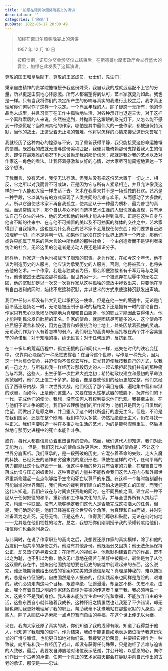 ```yaml
---
title: '加缪在诺贝尔颁奖晚宴上的演讲'
description: ''
categories: ['随笔']
pubDate: 2022-06-17 20:00:49
---
```


> 加缪在诺贝尔颁奖晚宴上的演讲
>
> 1957 年 12 月 10 日

> 按照惯例，诺贝尔奖金颁奖仪式结束后，在斯德哥尔摩市政厅会举行盛大的宴会，加缪在此发表了这篇演讲。

尊敬的国王和皇后陛下，尊敬的王室成员，女士们，先生们：

秉承自由精神的贵学院慷慨授予我这份殊荣，我自认我的成就远远配不上它的分量，所以更是由衷地心怀感激。所有人都渴望得到认可，艺术家就更为如此。我也是一样。只有当我将你们的决定所产生的影响与真实的我进行比较之后，我才真正理解你们何以作了这样一个决定。一个尚且年轻的人，除了疑惑一无所有，他的作品尚未成型，并且习惯于在工作中孤独地生活，对各种示好也退避三舍，对于这样一个离群索居的人来说，突然被逮到，并抛置于这耀眼的聚光灯下，又怎么能不感到一种恐慌呢？当欧洲其他的作家，哪怕是其中最伟大的一些作家，都被迫保持沉默，当他的故土，正遭受着无止境的苦难，他将以怎样的心情来接受这份荣誉呢？

我就经历了这种内心的惶恐与不安。为了重新获得平静，我只能接受这份命运慷慨的馈赠。既然我的成就无法与这份奖项匹配，我便只能倚赖那份支撑着我人生的信念，即便在最艰难的境况下也未曾抛却我的那份信念：那就是我对我的艺术以及对作家这一角色的看法。让我怀着感激和友好的心情，对大家尽可能简短地表达一下这个想法。

于我而言，没有艺术，我便无法存活。但我从没有把这份艺术置于一切之上，相反，它之所以对我而言不可或缺，正是因为它与所有人紧紧相连，并且允许像我这样的一个人能和大家一样生活下去。艺术在我看来并不是一场孤独的狂欢。艺术是一种手段，它以其特有的方式呈现了人类共同的苦难与欢乐，从而感动了大多数的人。所以它迫使艺术家不再自我孤立，使其屈从于一种最为质朴、最为普世的真理。而通常情况下，那个自认与众不同而选择艺术生涯的人很快就会发现，只有承认自己与众生的共性，他的艺术和他的独特才能从中得到滋养。正是在这种自身与他者不断的往来中、在与他不可搁置的美以及不可抽离的群体的交往之中，艺术家得到了自我锤炼。这也是为什么真正的艺术家不会蔑视任何东西；他们要求自己必须理解一切，而不是评判一切。如果他们必须在这个世界上选择一个阵营，那他们或许只能属于尼采的伟大言论中所构建的那种社会：一个由创造者而不是评判者来统治的社会，无论这里的创造者是劳动人民还是知识分子。

同样地，作家这一角色也被赋予了艰难的职责。身为作家，在如今这个年代，他不该为制造历史的人服务，他应该为承受历史的人服务。否则，他将被孤立，也将失去他的艺术。一个作家，若是与独裁者为伍，那么即便独裁者有千军万马与之同行，他也依然无法摆脱那种孤独。但世界另一头，一个被遗弃在屈辱中的无名之囚，他的沉默却足以一次又一次将作家从这种孤独的流放中拯救出来，只要他在享有自由权利的同时，始终不忘这种沉默，并以艺术的方式来使这种沉默发出声响。

我们中任何人都没有伟大到足以承担这一使命。但是在他一生的境遇中，无论是门庭冷落还是扬名一时，无论是被压制于暴政的桎梏之下还是拥有一时的言论自由，作家只有忠心耿耿竭尽所能地为真理和自由服务，他的职业才能因此变得伟大，他才能得到民众发自肺腑的正名。作家的使命，就是团结尽可能多的人，这个使命不应屈服于谎言和奴役，因为在谎言和奴役统治的土地上，处处囚禁着孤独的灵魂。无论我们作为个人有着怎样的弱点，我们职业的高贵却永远扎根在两个并不容易坚守的承诺里：对于知晓的事，绝无谎言；对于任何压迫，反抗到底。

在二十多年的荒诞历程中，孤立无援的我和同代人一样，迷失在时代的跌宕变迁中， 仅靠内心隐隐的一种感觉支撑着：在当今这个世界，写作是一种光荣，因为这一行为肩负使命，并迫使你不仅仅去写作。它尤其迫使我按我自己的方式，以我的一己之力，与所有和我一样经历过那段历史的人一起去承担起我们共有的那种痛苦与希冀。这些人，出生于第一次世界大战之初；希特勒政权建立和最初的革命浪潮掀起时，他们又正值二十多岁。接着，像是要使他们的经历更加完整，他们又经历了西班牙内战、第二次世界大战，他们经历了那个满目疮痍、遍地集中营和牢狱的欧洲，而如今，正是他们这些人，又要在毁灭性核武器的威胁下，抚育他们的下一代，完成他们的使命。我想，没有任何人有权利要求他们乐观。我甚至主张，在与他们不断斗争的同时，我们应该理解他们的所作所为：他们只是因为与日俱增的绝望，而做出了耻辱之举，并且堕入了这个时代所盛行的虚无主义。但是，不论是在我们国家，还是在整个欧洲，我们中的大多数，仍然拒绝虚无主义，仍在寻找一种正义。我们需要锻造一种在多事之秋生活的艺术，为的是能够涅槃重生，然后坦然地与那历史进程中的死亡本能作斗争。

或许，每代人都自信肩负着重塑世界的使命。然而，我们这代人却知道，我们对此无能为力。 但是，我们这代人的使命或许更伟大，因为我们的使命是：不让这个世界分崩离析。我们继承的，是一段残破的历史，它混杂着革命的失败、走火入魔的科技、已经死去的诸神和穷途末路的意识形态，纵使在这样的时代，任何平庸的势力都能让这个世界毁于一旦，但这种平庸的势力只有否定的力量，在理智自甘堕落成仇恨与压迫的奴隶时，这种否定的力量并不能教会我们这代人在内心和外部世界重新修建起一点点能够给予生命和死亡以尊严的东西。在这样一个每时每刻都有可能崩塌的世界面前，我们伟大的裁判官们建立的恐怕永远是死亡的国度，而我们这代人知道，我们应该在与时间疯狂赛跑的同时，在不同民族之间，建立起一种不屈从于任何奴役的和平，重新调和工作与文化的关系，并与全世界所有人携起手来，构建一种联盟。没有人能够确定我们这代人是否能完成这项浩大的任务，但是，我们确定的是，他们已经遍布在全世界各个角落，为真理和自由而战，并时刻准备着为之赴死，无怨无悔。正是这些人，值得我们尊敬和鼓励，无论在何时何地——尤其是在他们牺牲的地方。总之，我想把你们刚刚授予我的荣耀转献给他们，相信你们也会感同身受。

与此同时，在说了作家职业的高尚之后，我想要还原作家的真实模样，除了和他的战友们一起共享的身份之外，他没有其他身份。他既脆弱又固执；他无法永远保持公正，却又热切追寻着公正；在所有人的视线中，他默默构建着自己的作品，既不以之为耻，也不引以为傲，他永无止息地在痛苦与美好中被撕扯，最终是为了从他这双重的存在中，提炼出他固执地想要在历史的废墟中创建起来的东西。这么说完，谁还能期待他给出现成的答案和完美的道德信条呢？真理是神秘的、难以捕捉的，总是有待征服的。自由固然是令人振奋的，但实践起来也同样是危险的、艰难的。我们必须走向这两个目标，艰苦卓绝、征途漫漫，却坚定不移、矢志不渝。由此，哪个有着自知之明的作家还敢自诩为美德的传道者？至于我，我必须再说一次，这完全不是我的身份。我从来未能放弃生命中的光和幸福，不能放弃自由的生活，这些东西自小就伴随着我成长。这种怀旧之情虽然也让我犯了不少错误，却无疑也帮助我更好地理解了我的职业，帮助我毫不犹豫地站在那些沉默的人身边，那些人，除了从回忆中追索那一点点短暂而自由的幸福，在这个世上便无以为继。

现在，我向大家还原了真实的我，你们知道了我的浅薄有限，知道了我得益于他人，也知道了我艰难的信仰，作为结束，我终于能更自如地表达诸位授予我这份荣誉的广博与慷慨，也能更自如地对你们说，我接受这份荣誉，并要把它视作为一种致敬，向所有和我一样经历了战斗，却没有获得任何殊荣，只是饱经了苦难与迫害的人致敬。最后，我要发自肺腑地对诸位表示感谢，并公开地，以感恩的心，向你们作出一个古老的承诺，任何一个真正的艺术家每天都会在静默中向自己作出的古老的承诺，那便是——忠诚。
